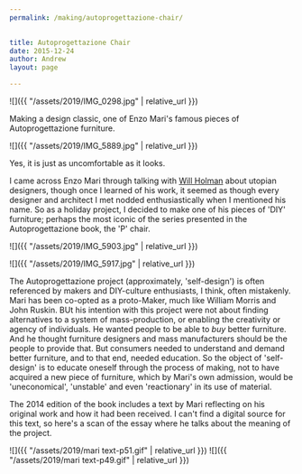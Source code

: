 ```yaml
---
permalink: /making/autoprogettazione-chair/

  
title: Autoprogettazione Chair
date: 2015-12-24
author: Andrew
layout: page

---
```





![]({{ "/assets/2019/IMG_0298.jpg" | relative_url }})

Making a design classic, one of Enzo Mari's famous pieces of Autoprogettazione furniture.

<!--more-->

![]({{ "/assets/2019/IMG_5889.jpg" | relative_url }})

Yes, it is just as uncomfortable as it looks.


I came across Enzo Mari through talking with [Will Holman](http://objectguerilla.com/blog/2013/9/26/autopreggizione) about utopian designers, though once I learned of his work, it seemed as though every designer and architect I met nodded enthusiastically when I mentioned his name. So as a holiday project, I decided to make one of his pieces of 'DIY' furniture; perhaps the most iconic of the series presented in the Autoprogettazione book, the 'P' chair.

![]({{ "/assets/2019/IMG_5903.jpg" | relative_url }})

![]({{ "/assets/2019/IMG_5917.jpg" | relative_url }})



The Autoprogettazione project (approximately, 'self-design') is often referenced by makers and DIY-culture enthusiasts, I think, often mistakenly. Mari has been co-opted as a proto-Maker, much like William Morris and John Ruskin. BUt his intention with this project were not about finding alternatives to a system of mass-production, or enabling the creativity or agency of individuals. He wanted people to be able to *buy*  better furniture. And he thought furniture designers and mass manufacturers should be the people to provide that. But consumers needed to understand and demand better furniture, and to that end, needed education. So the object of 'self-design' is to educate oneself through the process of making, not to have acquired a new piece of furniture, which by Mari's own admission, would be 'uneconomical', 'unstable' and even 'reactionary' in its use of material.

The 2014 edition of the book includes a text by Mari reflecting on his original work and how it had been received. I can't find a digital source for this text, so here's a scan of the essay where he talks about the meaning of the project.

<!-- ![]({{ "/assets/2019/IMG_5927-crop.jpg" | relative_url }}) -->
![]({{ "/assets/2019/mari text-p51.gif" | relative_url }})
![]({{ "/assets/2019/mari text-p49.gif" | relative_url }})
